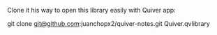Clone it his way to open this library easily with Quiver app:

git clone git@github.com:juanchopx2/quiver-notes.git Quiver.qvlibrary
